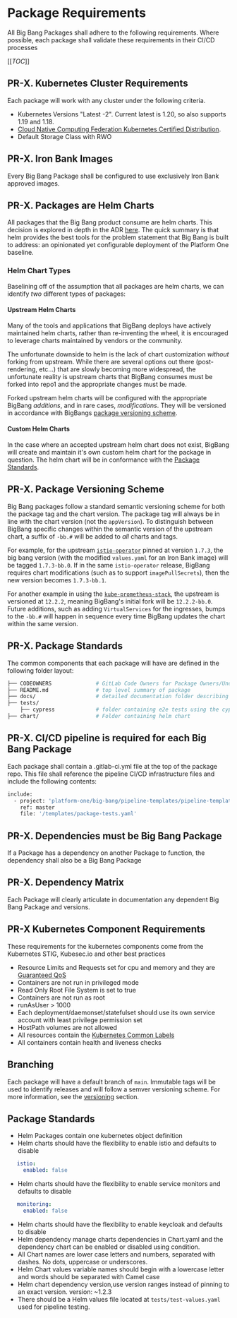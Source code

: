 # Package Requirements

All Big Bang Packages shall adhere to the following requirements.  Where possible, each package shall validate these requirements in their CI/CD processes

[[_TOC_]]

## PR-X. Kubernetes Cluster Requirements

Each package will work with any cluster under the following criteria.

* Kubernetes Versions "Latest -2".  Current latest is 1.20, so also supports 1.19 and 1.18.
* [Cloud Native Computing Federation Kubernetes Certified Distribution](https://www.cncf.io/certification/software-conformance/).
* Default Storage Class with RWO

## PR-X. Iron Bank Images

Every Big Bang Package shall be configured to use exclusively Iron Bank approved images.

## PR-X. Packages are Helm Charts

All packages that the Big Bang product consume are helm charts.  This decision is explored in depth in the ADR [here](http://about:blank).  The quick summary is that helm provides the best tools for the problem statement that Big Bang is built to address: an opinionated yet configurable deployment of the Platform One baseline.

### Helm Chart Types

Baselining off of the assumption that all packages are helm charts, we can identify _two_ different types of packages:

#### Upstream Helm Charts

Many of the tools and applications that BigBang deploys have actively maintained helm charts, rather than re-inventing the wheel, it is encouraged to leverage charts maintained by vendors or the community.  

The unfortunate downside to helm is the lack of chart customization _without_ forking from upstream.  While there are several options out there (post-rendering, etc...) that are slowly becoming more widespread, the unfortunate reality is upstream charts that BigBang consumes must be forked into repo1 and the appropriate changes must be made.

Forked upstream helm charts will be configured with the appropriate BigBang _additions_, and in rare cases, _modifications_.  They will be versioned in accordance with BigBangs [package versioning scheme](#pr-x.-package-versioning-scheme).

#### Custom Helm Charts

In the case where an accepted upstream helm chart does not exist, BigBang will create and maintain it's own custom helm chart for the package in question.  The helm chart will be in conformance with the [Package Standards](#pr-x.-package-standards).

## PR-X. Package Versioning Scheme

Big Bang packages follow a standard semantic versioning scheme for both the package tag and the chart version.  The package tag will always be in line with the chart version (not the `appVersion`).  To distinguish between BigBang specific changes within the semantic version of the upstream chart, a suffix of `-bb.#` will be added to _all_ charts and tags.

For example, for the upstream [`istio-operator`](https://github.com/istio/istio/tree/1.7.3/manifests/charts/istio-operator) pinned at version `1.7.3`, the big bang version (with the modified `values.yaml` for an Iron Bank image) will be tagged `1.7.3-bb.0`.  If in the same `istio-operator` release, BigBang requires chart modifications (such as to support `imagePullSecrets`), then the new version becomes `1.7.3-bb.1`.

For another example in using the [`kube-prometheus-stack`](https://github.com/prometheus-community/helm-charts/tree/kube-prometheus-stack-12.2.2/charts/kube-prometheus-stack), the upstream is versioned at `12.2.2`, meaning BigBang's initial fork will be `12.2.2-bb.0`.  Future additions, such as adding `VirtualServices` for the ingresses, bumps to the `-bb.#` will happen in sequence every time BigBang updates the chart within the same version.

## PR-X. Package Standards

The common components that each package will have are defined in the following folder layout:

```bash
├── CODEOWNERS              # GitLab Code Owners for Package Owners/Understudies.
├── README.md               # top level summary of package
├── docs/                   # detailed documentation folder describing package consumption details and assumptions
├── tests/
    ├── cypress             # folder containing e2e tests using the cypress test framework
├── chart/                  # Folder containing helm chart
```

## PR-X. CI/CD pipeline is required for each Big Bang Package

Each package shall contain a .gitlab-ci.yml file at the top of the package repo.   This file shall reference the pipeline CI/CD infrastructure
files and include the following contents:

```bash
include:
  - project: 'platform-one/big-bang/pipeline-templates/pipeline-templates'
    ref: master
    file: '/templates/package-tests.yaml'
```

## PR-X. Dependencies must be Big Bang Package

If a Package has a dependency on another Package to function, the dependency shall also be a Big Bang Package

## PR-X. Dependency Matrix

Each Package will clearly articulate in documentation any dependent Big Bang Package and versions.

## PR-X Kubernetes Component Requirements

These requirements for the kubernetes components come from the Kubernetes STIG, Kubesec.io and other best practices

* Resource Limits and Requests set for cpu and memory and they are [Guaranteed QoS](https://kubernetes.io/docs/tasks/configure-pod-container/quality-service-pod/#create-a-pod-that-gets-assigned-a-qos-class-of-guaranteed)
* Containers are not run in privileged mode
* Read Only Root File System is set to true
* Containers are not run as root
* runAsUser > 1000
* Each deployment/daemonset/statefulset should use its own service account with least privilege permission set
* HostPath volumes are not allowed
* All resources contain the [Kubernetes Common Labels](https://kubernetes.io/docs/concepts/overview/working-with-objects/common-labels/)
* All containers contain health and liveness checks

## Branching

Each package will have a default branch of `main`.  Immutable tags will be used to identify releases and will follow a semver versioning scheme.  For more information, see the [versioning](#pr-x.-package-versioning-scheme) section.

## Package Standards

* Helm Packages contain one kubernetes object definition
* Helm charts should have the flexibility to enable istio and defaults to disable

```yaml
   istio:
     enabled: false
```

* Helm charts should have the flexibility to enable service monitors and defaults to disable

```yaml
   monitoring:
     enabled: false
```

* Helm charts should have the flexibility to enable keycloak and defaults to disable
* Helm dependency manage charts dependencies in Chart.yaml and the dependency chart can be enabled or disabled using condition.
* All Chart names are lower case letters and numbers, separated with dashes. No dots, uppercase or underscores.
* Helm Chart values variable names should begin with a lowercase letter and words should be separated with Camel case
* Helm chart dependency version,use version ranges instead of pinning to an exact version.
    version: ~1.2.3
* There should be a Helm values file located at `tests/test-values.yaml` used for pipeline testing.
